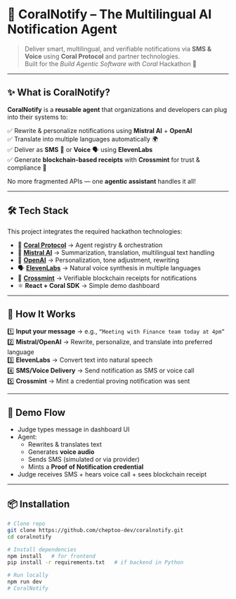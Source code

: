 # 🌊 CoralNotify – The Multilingual AI Notification Agent  

> Deliver smart, multilingual, and verifiable notifications via **SMS & Voice** using **Coral Protocol** and partner technologies.  
> Built for the *Build Agentic Software with Coral* Hackathon 🚀  

---

## ✨ What is CoralNotify?  

**CoralNotify** is a **reusable agent** that organizations and developers can plug into their systems to:  

✅ Rewrite & personalize notifications using **Mistral AI** + **OpenAI**  
✅ Translate into multiple languages automatically 🌍  
✅ Deliver as **SMS** 📩 or **Voice** 🗣 using **ElevenLabs**  
✅ Generate **blockchain-based receipts** with **Crossmint** for trust & compliance 🔐  

No more fragmented APIs — one **agentic assistant** handles it all!  

---

## 🛠️ Tech Stack  

This project integrates the required hackathon technologies:  

- 🌊 **[Coral Protocol](https://coralprotocol.org/)** → Agent registry & orchestration  
- 🧠 **[Mistral AI](https://docs.mistral.ai/)** → Summarization, translation, multilingual text handling  
- 🤖 **[OpenAI](https://platform.openai.com/)** → Personalization, tone adjustment, rewriting  
- 🗣 **[ElevenLabs](https://elevenlabs.io/)** → Natural voice synthesis in multiple languages  
- 🔗 **[Crossmint](https://docs.crossmint.com/)** → Verifiable blockchain receipts for notifications  
- ⚛️ **React + Coral SDK** → Simple demo dashboard  

---

## 🚀 How It Works  

1️⃣ **Input your message** → e.g., `“Meeting with Finance team today at 4pm”`  
2️⃣ **Mistral/OpenAI** → Rewrite, personalize, and translate into preferred language  
3️⃣ **ElevenLabs** → Convert text into natural speech  
4️⃣ **SMS/Voice Delivery** → Send notification as SMS or voice call  
5️⃣ **Crossmint** → Mint a credential proving notification was sent  

---

## 🎥 Demo Flow  

- Judge types message in dashboard UI  
- Agent:  
  - Rewrites & translates text  
  - Generates **voice audio**  
  - Sends SMS (simulated or via provider)  
  - Mints a **Proof of Notification credential**  
- Judge receives SMS + hears voice call + sees blockchain receipt  

---

## 📦 Installation  

```bash
# Clone repo
git clone https://github.com/cheptoo-dev/coralnotify.git
cd coralnotify

# Install dependencies
npm install   # for frontend
pip install -r requirements.txt   # if backend in Python

# Run locally
npm run dev
# CoralNotify
